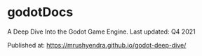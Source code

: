 # godotDocs
A Deep Dive Into the Godot Game Engine. Last updated: Q4 2021

Published at: https://mrushyendra.github.io/godot-deep-dive/

